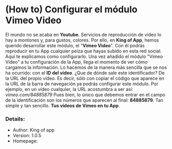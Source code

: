 # **(How to) Configurar el módulo Vimeo Video**

El mundo no se acaba en **Youtube**. Servicios de reproducción de vídeo lo hay a montones y, para gustos, colores. Por ello, en **King of App**, hemos querido desarrollar este módulo, el "**Vimeo Video**". Con él podrás reproducir en tu App cualquier peiza que hayas subido en esta red social. Aquí te explicamos como configurarlo. Una vez añadido el módulo "Vimeo Vídeo" a tu configuración de la App, llega el momento de ver cómo cargamos la información. Lo hacemos de la manera más sencilla que se nos ha ocurrido: con el **ID del vídeo**. ¿Que de dónde sale este identificador? De la URL del propio vídeo. Es decir, sólo con copiar el código que aparece en la URL de la barra de navegación ya podrás configurar este módulo. Por ejemplo, en un vídeo cualquier, la URL acostumbra a ser así: _vimeo.com/84885879_ Pues bien, lo único que debemos entrar en el campo de la identificación son los números que aparecen al final: **84885879**. Tan simple y tan sencillo. **Tus vídeos de Vimeo en tu App**.

### Details:

- Author: King of app
- Version: 1.0.5
- Homepage:
